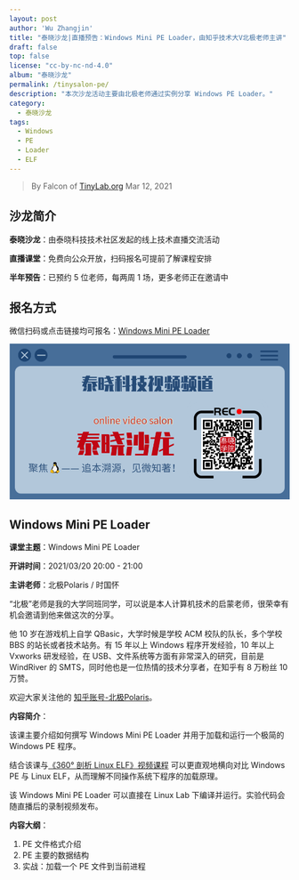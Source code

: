 ```yaml
---
layout: post
author: 'Wu Zhangjin'
title: "泰晓沙龙|直播预告：Windows Mini PE Loader，由知乎技术大V北极老师主讲"
draft: false
top: false
license: "cc-by-nc-nd-4.0"
album: "泰晓沙龙"
permalink: /tinysalon-pe/
description: "本次沙龙活动主要由北极老师通过实例分享 Windows PE Loader。"
category:
  - 泰晓沙龙
tags:
  - Windows
  - PE
  - Loader
  - ELF
---
```


> By Falcon of [TinyLab.org][1]
> Mar 12, 2021

## 沙龙简介

**泰晓沙龙**：由泰晓科技技术社区发起的线上技术直播交流活动

**直播课堂**：免费向公众开放，扫码报名可提前了解课程安排

**半年预告**：已预约 5 位老师，每两周 1 场，更多老师正在邀请中

## 报名方式

微信扫码或点击链接均可报名：[Windows Mini PE Loader](https://www.cctalk.com/m/group/89433087)

![泰晓科技-直播课堂-报名入口](/wp-content/uploads/2021/03/tinylab-salon-video.png)

## Windows Mini PE Loader

**课堂主题**：Windows Mini PE Loader

**开讲时间**：2021/03/20 20:00 - 21:00

**主讲老师**：北极Polaris / 时国怀

“北极”老师是我的大学同班同学，可以说是本人计算机技术的启蒙老师，很荣幸有机会邀请到他来做这次的分享。

他 10 岁在游戏机上自学 QBasic，大学时候是学校 ACM 校队的队长，多个学校 BBS 的站长或者技术站务。有 15 年以上 Windows 程序开发经验，10 年以上 Vxworks 研发经验，在 USB、文件系统等方面有非常深入的研究，目前是 WindRiver 的 SMTS，同时他也是一位热情的技术分享者，在知乎有 8 万粉丝 10 万赞。

欢迎大家关注他的 [知乎账号-北极Polaris](https://zhihu.com/people/bei-ji-85)。

**内容简介**：

该课主要介绍如何撰写 Windows Mini PE Loader 并用于加载和运行一个极简的 Windows PE 程序。

结合该课与[《360° 剖析 Linux ELF》视频课程](https://www.cctalk.com/m/group/88089283) 可以更直观地横向对比 Windows PE 与 Linux ELF，从而理解不同操作系统下程序的加载原理。

该 Windows Mini PE Loader 可以直接在 Linux Lab 下编译并运行。实验代码会随直播后的录制视频发布。

**内容大纲**：

1. PE 文件格式介绍
2. PE 主要的数据结构
3. 实战：加载一个 PE 文件到当前进程

[1]: https://tinylab.org
